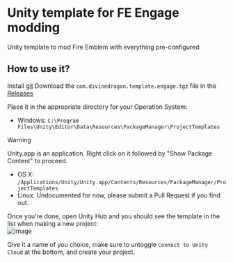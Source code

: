 # Unity template for FE Engage modding
Unity template to mod Fire Emblem with everything pre-configured

## How to use it?
Install [git](https://git-scm.com/downloads)
Download the ``com.divinedragon.template.engage.tgz`` file in the [Releases](https://github.com/DivineDragonFanClub/com.divinedragon.template/releases/latest)

Place it in the appropriate directory for your Operation System:
* Windows: ``C:\Program Files\Unity\Editor\Data\Resources\PackageManager\ProjectTemplates``
> [!WARNING]
> Unity.app is an application. Right click on it followed by "Show Package Content" to proceed.
* OS X: ``/Applications/Unity/Unity.app/Contents/Resources/PackageManager/ProjectTemplates``
* Linux: Undocumented for now, please submit a Pull Request if you find out.

Once you're done, open Unity Hub and you should see the template in the list when making a new project:  
![image](https://github.com/DivineDragonFanClub/com.divinedragon.template/assets/18125485/64098e1b-bdc2-426f-8958-d65f96287558)

Give it a name of you choice, make sure to untoggle ``Connect to Unity Cloud`` at the bottom, and create your project.

